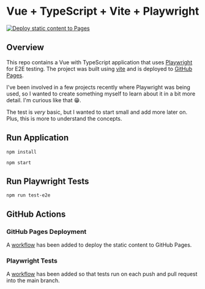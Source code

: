 # Vue + TypeScript + Vite + Playwright

[![Deploy static content to Pages](https://github.com/thepaulmacca/vue-ts-playwright/actions/workflows/gh-pages.yml/badge.svg)](https://github.com/thepaulmacca/vue-ts-playwright/actions/workflows/gh-pages.yml)

## Overview

This repo contains a Vue with TypeScript application that uses [Playwright](https://playwright.dev/) for E2E testing. The project was built using [vite](https://vite.dev/) and is deployed to [GitHub Pages](https://thepaulmacca.github.io/vue-ts-playwright/).

I've been involved in a few projects recently where Playwright was being used, so I wanted to create something myself to learn about it in a bit more detail. I'm curious like that 😁.

The test is _very_ basic, but I wanted to start small and add more later on. Plus, this is more to understand the concepts.

## Run Application

`npm install`

`npm start`

## Run Playwright Tests

`npm run test-e2e`

## GitHub Actions

### GitHub Pages Deployment

A [workflow](.github/workflows/gh-pages.yml) has been added to deploy the static content to GitHub Pages.

### Playwright Tests

A [workflow](.github/workflows/playwright.yml) has been added so that tests run on each push and pull request into the main branch.
